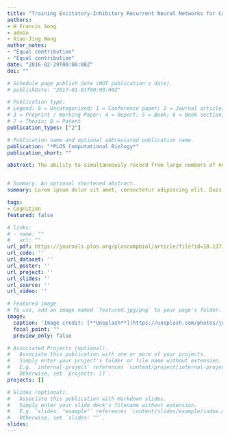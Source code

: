 ```yaml
---
title: "Training Excitatory-Inhibitory Recurrent Neural Networks for Cognitive Tasks: A Simple and Flexible Framework"
authors:
- H Francis Song
- admin
- Xiao-Jing Wang
author_notes:
- "Equal contribution"
- "Equal contribution"
date: "2016-02-29T00:00:00Z"
doi: ""

# Schedule page publish date (NOT publication's date).
# publishDate: "2017-01-01T00:00:00Z"

# Publication type.
# Legend: 0 = Uncategorized; 1 = Conference paper; 2 = Journal article;
# 3 = Preprint / Working Paper; 4 = Report; 5 = Book; 6 = Book section;
# 7 = Thesis; 8 = Patent
publication_types: ["2"]

# Publication name and optional abbreviated publication name.
publication: "*PLOS Computational Biology*"
publication_short: ""

abstract: The ability to simultaneously record from large numbers of neurons in behaving animals has ushered in a new era for the study of the neural circuit mechanisms underlying cognitive functions. One promising approach to uncovering the dynamical and computational principles governing population responses is to analyze model recurrent neural networks (RNNs) that have been optimized to perform the same tasks as behaving animals. Because the optimization of network parameters specifies the desired output but not the manner in which to achieve this output, “trained” networks serve as a source of mechanistic hypotheses and a testing ground for data analyses that link neural computation to behavior. Complete access to the activity and connectivity of the circuit, and the ability to manipulate them arbitrarily, make trained networks a convenient proxy for biological circuits and a valuable platform for theoretical investigation. However, existing RNNs lack basic biological features such as the distinction between excitatory and inhibitory units (Dale’s principle), which are essential if RNNs are to provide insights into the operation of biological circuits. Moreover, trained networks can achieve the same behavioral performance but differ substantially in their structure and dynamics, highlighting the need for a simple and flexible framework for the exploratory training of RNNs. Here, we describe a framework for gradient descent-based training of excitatory-inhibitory RNNs that can incorporate a variety of biological knowledge. We provide an implementation based on the machine learning library Theano, whose automatic differentiation capabilities facilitate modifications and extensions. We validate this framework by applying it to well-known experimental paradigms such as perceptual decision-making, context-dependent integration, multisensory integration, parametric working memory, and motor sequence generation. Our results demonstrate the wide range of neural activity patterns and behavior that can be modeled, and suggest a unified setting in which diverse cognitive computations and mechanisms can be studied.


# Summary. An optional shortened abstract.
summary: Lorem ipsum dolor sit amet, consectetur adipiscing elit. Duis posuere tellus ac convallis placerat. Proin tincidunt magna sed ex sollicitudin condimentum.

tags:
- Cognition
featured: false

# links:
# - name: ""
#   url: ""
url_pdf: https://journals.plos.org/ploscompbiol/article/file?id=10.1371/journal.pcbi.1004792&type=printable
url_code: ''
url_dataset: ''
url_poster: ''
url_project: ''
url_slides: ''
url_source: ''
url_video: ''

# Featured image
# To use, add an image named `featured.jpg/png` to your page's folder. 
image:
  caption: 'Image credit: [**Unsplash**](https://unsplash.com/photos/jdD8gXaTZsc)'
  focal_point: ""
  preview_only: false

# Associated Projects (optional).
#   Associate this publication with one or more of your projects.
#   Simply enter your project's folder or file name without extension.
#   E.g. `internal-project` references `content/project/internal-project/index.md`.
#   Otherwise, set `projects: []`.
projects: []

# Slides (optional).
#   Associate this publication with Markdown slides.
#   Simply enter your slide deck's filename without extension.
#   E.g. `slides: "example"` references `content/slides/example/index.md`.
#   Otherwise, set `slides: ""`.
slides:
---
```

